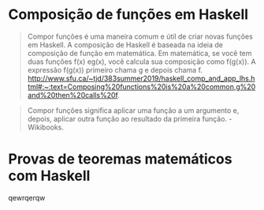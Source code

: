 # Composição de funções em Haskell
> Compor funções é uma maneira comum e útil de criar novas funções em Haskell. A composição de Haskell é baseada na ideia de composição de função em matemática. Em matemática, se você tem duas funções f(x) eg(x), você calcula sua composição como f(g(x)). A expressão f(g(x)) primeiro chama g e depois chama f.
http://www.sfu.ca/~tjd/383summer2019/haskell_comp_and_app_lhs.html#:~:text=Composing%20functions%20is%20a%20common,g%20and%20then%20calls%20f.

>Compor funções significa aplicar uma função a um argumento e, depois, aplicar outra função ao resultado da primeira função. - Wikibooks.

# Provas de teoremas matemáticos com Haskell
qewrqerqw
